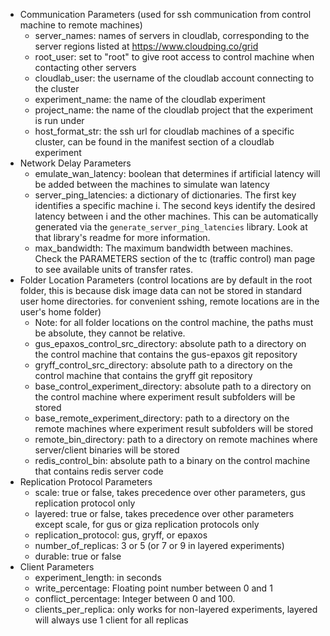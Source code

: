 - Communication Parameters (used for ssh communication from control machine to remote machines)
  - server_names: names of servers in cloudlab, corresponding to the server regions listed at https://www.cloudping.co/grid
  - root_user: set to "root" to give root access to control machine when contacting other servers
  - cloudlab_user: the username of the cloudlab account connecting to the cluster
  - experiment_name: the name of the cloudlab experiment
  - project_name: the name of the cloudlab project that the experiment is run under
  - host_format_str: the ssh url for cloudlab machines of a specific cluster, can be found in the manifest section of a cloudlab experiment
- Network Delay Parameters
  - emulate_wan_latency: boolean that determines if artificial latency will be added between the machines to simulate wan latency
  - server_ping_latencies: a dictionary of dictionaries. The first key identifies a specific machine i. The second keys identify the desired latency between i and the other machines. This can be automatically generated via the `generate_server_ping_latencies` library. Look at that library's readme for more information. 
  - max_bandwidth: The maximum bandwidth between machines. Check the PARAMETERS section of the tc (traffic control) man page to see available units of transfer rates. 
- Folder Location Parameters (control locations are by default in the root folder, this is because disk image data can not be stored in standard user home directories. for convenient sshing, remote locations are in the user's home folder)
  - Note: for all folder locations on the control machine, the paths must be absolute, they cannot be relative.
  - gus_epaxos_control_src_directory: absolute path to a directory on the control machine that contains the gus-epaxos git repository
  - gryff_control_src_directory: absolute path to a directory on the control machine that contains the gryff git repository
  - base_control_experiment_directory: absolute path to a directory on the control machine where experiment result subfolders will be stored
  - base_remote_experiment_directory: path to a directory on the remote machines where experiment result subfolders will be stored
  - remote_bin_directory: path to a directory on remote machines where server/client binaries will be stored
  - redis_control_bin: absolute path to a binary on the control machine that contains redis server code
- Replication Protocol Parameters
  - scale: true or false, takes precedence over other parameters, gus replication protocol only
  - layered: true or false, takes precedence over other parameters except scale, for gus or giza replication protocols only
  - replication_protocol: gus, gryff, or epaxos
  - number_of_replicas: 3 or 5 (or 7 or 9 in layered experiments)
  - durable: true or false
- Client Parameters
  - experiment_length: in seconds
  - write_percentage: Floating point number between 0 and 1
  - conflict_percentage: Integer between 0 and 100. 
  - clients_per_replica: only works for non-layered experiments, layered will always use 1 client for all replicas 